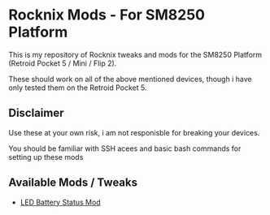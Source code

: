 # Rocknix Mods - For SM8250 Platform

This is my repository of Rocknix tweaks and mods for the SM8250 Platform (Retroid Pocket 5 / Mini / Flip 2).

These should work on all of the above mentioned devices, though i have only tested them on the Retroid Pocket 5.


## Disclaimer

Use these at your own risk, i am not responisble for breaking your devices.

You should be familiar with SSH acees and basic bash commands for setting up these mods


## Available Mods / Tweaks

- [LED Battery Status Mod](battery-led/)
